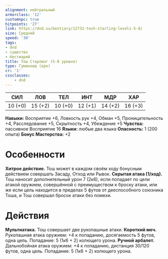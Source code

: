 ```yaml
---
alignment: нейтральный
armorclass: '12'
customnpc: true
hitpoints: '27'
link: https://dnd.su/bestiary/12732-tosh-starling-levels-5-8/
size: Средний
speed: '30'
tags:
- dnd
- существо
- бестиарий
title: Тош Старлинг (5-8 уровня)
type: Гуманоид (орк)
cr: '1'
cssclasses:
    - dnd
---
```



| СИЛ | ЛОВ | ТЕЛ | ИНТ | МДР | ХАР |
|---|---|---|---|---|---|
| 10 (+0) | 15 (+2) | 10 (+0) | 12 (+1) | 14 (+2) | 16 (+3) |
**Навыки:** Восприятие +6, Ловкость рук +4, Обман +5, Проницательность +4, Расследование +5, Скрытность +4, Убеждение +5
**Чувства:** пассивное Восприятие 16
**Языки:** любые два языка
**Опасность:** 1 (200 опыта)
**Бонус Мастерства:** +2


# Особенности
**Хитрое действие.** Тош может в каждом своём ходу бонусным действием совершать Засаду, Отход или Рывок.
**Скрытая атака (1/ход).** Тош наносит дополнительный урон 7 (2к6), если попадает по цели атакой оружием, совершённой с преимуществом к броску атаки, или же если цель находится в пределах 5 футов от дееспособного союзника Тоша, и Тош совершал бросок атаки без помехи.


# Действия
**Мультиатака.** Тош совершает две рукопашные атаки.
**Короткий меч.** Рукопашная атака оружием: +4 к попаданию, досягаемость 5 футов, одна цель. Попадание: 5 (1к6 + 2) колющего урона.
**Ручной арбалет.** Дальнобойная атака оружием: +4 к попаданию, дистанция 30/120 футов, одна цель. Попадание: 5 (1к6 + 2) колющего урона.